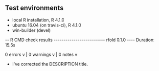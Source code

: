 ## Test environments
* local R installation, R 4.1.0
* ubuntu 16.04 (on travis-ci), R 4.1.0
* win-builder (devel)

-- R CMD check results -------------------------- rfold 0.1.0 ----
Duration: 15.5s

0 errors v | 0 warnings v | 0 notes v

- I've corrected the DESCRIPTION title.
